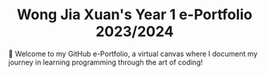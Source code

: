 <h1 align="center">Wong Jia Xuan's Year 1 e-Portfolio 2023/2024</h1>

👋 Welcome to my GitHub e-Portfolio, a virtual canvas where I document my journey in learning programming through the art of coding! 

